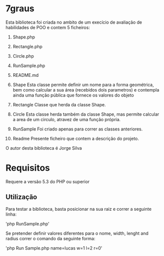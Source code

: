 # 7graus

Esta biblioteca foi criada no ambito de um execício de avaliação de habilidades de POO e contem 5 ficheiros:
1. Shape.php
2. Rectangle.php
3. Circle.php
4. RunSample.php
5. README.md

1. Shape
    Esta classe permite definir um nome para a forma geométrica, bem como calcular a sua área (recebidos dois parametros) e contempla ainda uma função pública que fornece os valores do objeto 

2. Rectangle
    Classe que herda da classe Shape.

3. Circle
    Esta classe herda também da classe Shape, mas permite calcular a area de um circulo, atravez de uma função própria.

4. RunSample
    Foi criado apenas para correr as classes anteriores.

5. Readme
    Presente ficheiro que contem a descrição do projeto.

O autor desta biblioteca é Jorge Silva

# Requisitos

Requere a versão 5.3 do PHP ou superior


## Utilização

Para testar a biblioteca, basta posicionar na sua raiz e correr a seguinte linha:

'php RunSample.php'

Se pretender definir valores diferentes para o nome, width, lenght and radius correr o comando da seguinte forma:

'php Run Sample.php name=lucas w=1 l=2 r=0'